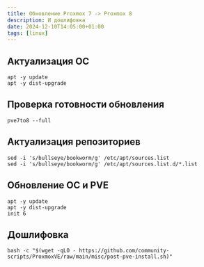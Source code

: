 ```yaml
---
title: Обновление Proxmox 7 -> Proxmox 8
description: И дошлифовка
date: 2024-12-10T14:05:00+01:00
tags: [linux]
---
```


## Актуализация ОС

```shell
apt -y update
apt -y dist-upgrade
```

## Проверка готовности обновления

```shell
pve7to8 --full
```

## Актуализация репозиториев

```shell
sed -i 's/bullseye/bookworm/g' /etc/apt/sources.list
sed -i 's/bullseye/bookworm/g' /etc/apt/sources.list.d/*.list
```

## Обновление ОС и PVE

```shell
apt -y update
apt -y dist-upgrade
init 6
```

## Дошлифовка

```shell
bash -c "$(wget -qLO - https://github.com/community-scripts/ProxmoxVE/raw/main/misc/post-pve-install.sh)"
```
